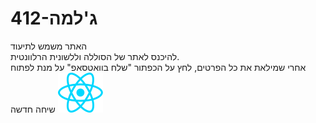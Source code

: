 # 412-ג'למה

האתר משמש לתיעוד\
להיכנס לאתר של הסוללה וללשונית הרלוונטית.\
אחרי שמילאת את כל הפרטים, לחץ על הכפתור "שלח בוואטסאפ" על מנת לפתוח שיחה חדשה
![Logo](src\assets\react.svg)
